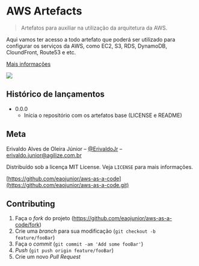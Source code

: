 # AWS Artefacts
> Artefatos para auxiliar na utilização da arquitetura da AWS.

Aqui vamos ter acesso a todo artefato que poderá ser utilizado para configurar os serviços da AWS, como EC2, S3, RDS, DynamoDB, CloundFront, Route53 e etc.

[Mais informações](http://wiki.agilize.com.br)

![](https://emoji.slack-edge.com/T02DZKXPX/agilize/1c4fd71a8c53cc1c.png)

## Histórico de lançamentos

* 0.0.0
	* Inicia o repositório com os artefatos base (LICENSE e README) 

## Meta

Erivaldo Alves de Oleira Júnior – [@ErivaldoJr](https://github.com/eaojunior) – erivaldo.junior@agilize.com.br

Distribuído sob a licença MIT License. Veja `LICENSE` para mais informações.

[https://github.com/eaojunior/aws-as-a-code](https://github.com/eaojunior/aws-as-a-code.git)

## Contributing

1. Faça o _fork_ do projeto (<https://github.com/eaojunior/aws-as-a-code/fork>)
2. Crie uma _branch_ para sua modificação (`git checkout -b feature/fooBar`)
3. Faça o _commit_ (`git commit -am 'Add some fooBar'`)
4. _Push_ (`git push origin feature/fooBar`)
5. Crie um novo _Pull Request_

[npm-image]: https://img.shields.io/npm/v/datadog-metrics.svg?style=flat-square
[npm-url]: https://npmjs.org/package/datadog-metrics
[npm-downloads]: https://img.shields.io/npm/dm/datadog-metrics.svg?style=flat-square
[travis-image]: https://img.shields.io/travis/dbader/node-datadog-metrics/master.svg?style=flat-square
[travis-url]: https://travis-ci.org/dbader/node-datadog-metrics
[wiki]: http://wiki.agilize.com.br
